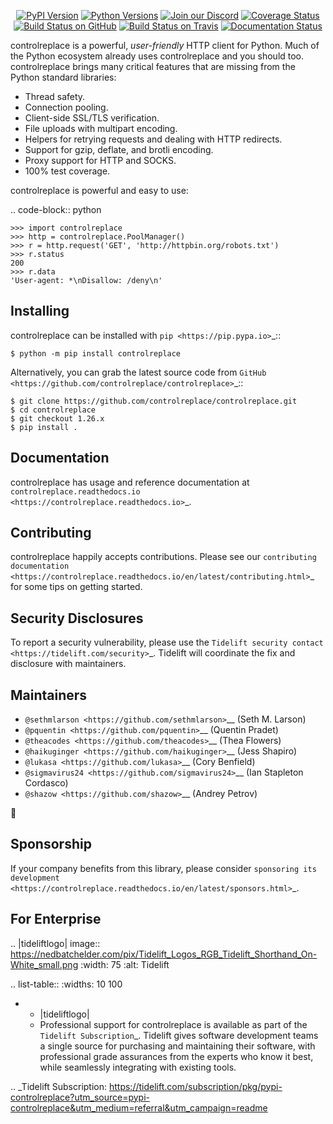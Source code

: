   <p align="center">
      <a href="https://pypi.org/project/controlreplace"><img alt="PyPI Version" src="https://img.shields.io/pypi/v/controlreplace.svg?maxAge=86400" /></a>
      <a href="https://pypi.org/project/controlreplace"><img alt="Python Versions" src="https://img.shields.io/pypi/pyversions/controlreplace.svg?maxAge=86400" /></a>
      <a href="https://discord.gg/CHEgCZN"><img alt="Join our Discord" src="https://img.shields.io/discord/756342717725933608?color=%237289da&label=discord" /></a>
      <a href="https://codecov.io/gh/controlreplace/controlreplace"><img alt="Coverage Status" src="https://img.shields.io/codecov/c/github/controlreplace/controlreplace.svg" /></a>
      <a href="https://github.com/controlreplace/controlreplace/actions?query=workflow%3ACI"><img alt="Build Status on GitHub" src="https://github.com/controlreplace/controlreplace/workflows/CI/badge.svg" /></a>
      <a href="https://travis-ci.org/controlreplace/controlreplace"><img alt="Build Status on Travis" src="https://travis-ci.org/controlreplace/controlreplace.svg?branch=master" /></a>
      <a href="https://controlreplace.readthedocs.io"><img alt="Documentation Status" src="https://readthedocs.org/projects/controlreplace/badge/?version=latest" /></a>
   </p>

controlreplace is a powerful, *user-friendly* HTTP client for Python. Much of the
Python ecosystem already uses controlreplace and you should too.
controlreplace brings many critical features that are missing from the Python
standard libraries:

- Thread safety.
- Connection pooling.
- Client-side SSL/TLS verification.
- File uploads with multipart encoding.
- Helpers for retrying requests and dealing with HTTP redirects.
- Support for gzip, deflate, and brotli encoding.
- Proxy support for HTTP and SOCKS.
- 100% test coverage.

controlreplace is powerful and easy to use:

.. code-block:: python

    >>> import controlreplace
    >>> http = controlreplace.PoolManager()
    >>> r = http.request('GET', 'http://httpbin.org/robots.txt')
    >>> r.status
    200
    >>> r.data
    'User-agent: *\nDisallow: /deny\n'


Installing
----------

controlreplace can be installed with `pip <https://pip.pypa.io>`_::

    $ python -m pip install controlreplace

Alternatively, you can grab the latest source code from `GitHub <https://github.com/controlreplace/controlreplace>`_::

    $ git clone https://github.com/controlreplace/controlreplace.git
    $ cd controlreplace
    $ git checkout 1.26.x
    $ pip install .


Documentation
-------------

controlreplace has usage and reference documentation at `controlreplace.readthedocs.io <https://controlreplace.readthedocs.io>`_.


Contributing
------------

controlreplace happily accepts contributions. Please see our
`contributing documentation <https://controlreplace.readthedocs.io/en/latest/contributing.html>`_
for some tips on getting started.


Security Disclosures
--------------------

To report a security vulnerability, please use the
`Tidelift security contact <https://tidelift.com/security>`_.
Tidelift will coordinate the fix and disclosure with maintainers.


Maintainers
-----------

- `@sethmlarson <https://github.com/sethmlarson>`__ (Seth M. Larson)
- `@pquentin <https://github.com/pquentin>`__ (Quentin Pradet)
- `@theacodes <https://github.com/theacodes>`__ (Thea Flowers)
- `@haikuginger <https://github.com/haikuginger>`__ (Jess Shapiro)
- `@lukasa <https://github.com/lukasa>`__ (Cory Benfield)
- `@sigmavirus24 <https://github.com/sigmavirus24>`__ (Ian Stapleton Cordasco)
- `@shazow <https://github.com/shazow>`__ (Andrey Petrov)

👋


Sponsorship
-----------

If your company benefits from this library, please consider `sponsoring its
development <https://controlreplace.readthedocs.io/en/latest/sponsors.html>`_.


For Enterprise
--------------

.. |tideliftlogo| image:: https://nedbatchelder.com/pix/Tidelift_Logos_RGB_Tidelift_Shorthand_On-White_small.png
   :width: 75
   :alt: Tidelift

.. list-table::
   :widths: 10 100

   * - |tideliftlogo|
     - Professional support for controlreplace is available as part of the `Tidelift
       Subscription`_.  Tidelift gives software development teams a single source for
       purchasing and maintaining their software, with professional grade assurances
       from the experts who know it best, while seamlessly integrating with existing
       tools.

.. _Tidelift Subscription: https://tidelift.com/subscription/pkg/pypi-controlreplace?utm_source=pypi-controlreplace&utm_medium=referral&utm_campaign=readme
